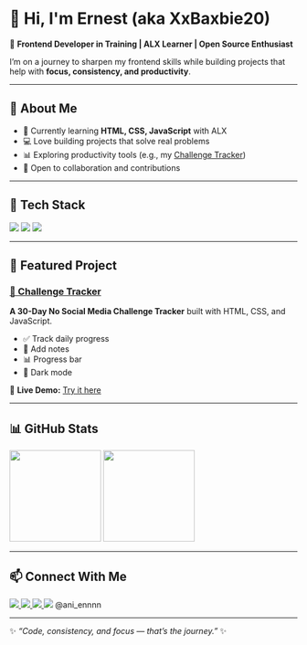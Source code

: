 
# 👋 Hi, I'm Ernest (aka XxBaxbie20)

🚀 **Frontend Developer in Training | ALX Learner | Open Source Enthusiast**

I’m on a journey to sharpen my frontend skills while building projects that help with **focus, consistency, and productivity**.  

---

## 🌟 About Me
- 🌱 Currently learning **HTML, CSS, JavaScript** with ALX  
- 💻 Love building projects that solve real problems  
- 📊 Exploring productivity tools (e.g., my [Challenge Tracker](https://github.com/XxBaxbie20/challenge-tracker))  
- 🤝 Open to collaboration and contributions  

---

## 🔨 Tech Stack
<p>
  <img src="https://img.shields.io/badge/HTML5-E34F26?style=for-the-badge&logo=html5&logoColor=white" />
  <img src="https://img.shields.io/badge/CSS3-1572B6?style=for-the-badge&logo=css3&logoColor=white" />
  <img src="https://img.shields.io/badge/JavaScript-F7DF1E?style=for-the-badge&logo=javascript&logoColor=black" />
</p>

---

## 🚀 Featured Project
### [📂 Challenge Tracker](https://github.com/XxBaxbie20/challenge-tracker)  
**A 30-Day No Social Media Challenge Tracker** built with HTML, CSS, and JavaScript.  

- ✅ Track daily progress  
- 📝 Add notes  
- 📊 Progress bar  
- 🌙 Dark mode  

🔗 **Live Demo:** [Try it here](https://xxbaxbie20.github.io/challenge-tracker/)  

---

## 📊 GitHub Stats
<p>
  <img src="https://github-readme-stats.vercel.app/api?username=XxBaxbie20&show_icons=true&theme=tokyonight" height="160" />
  <img src="https://github-readme-stats.vercel.app/api/top-langs/?username=XxBaxbie20&layout=compact&theme=tokyonight" height="160" />
</p>

---

## 📫 Connect With Me

<p>
  <a href="https://linkedin.com/in/bright-ernest">
    <img src="https://img.shields.io/badge/LinkedIn-%230077B5.svg?&style=for-the-badge&logo=linkedin&logoColor=white" />
  </a>
  <a href="https://x.com/ernest_brightt">
    <img src="https://img.shields.io/badge/Twitter-%231DA1F2.svg?&style=for-the-badge&logo=twitter&logoColor=white" />
  </a>
  <a href="mailto:brighte172@gmail.com">
    <img src="https://img.shields.io/badge/Email-D14836?style=for-the-badge&logo=gmail&logoColor=white" />
  </a>
  <img src="https://img.shields.io/badge/Discord-%235865F2.svg?&style=for-the-badge&logo=discord&logoColor=white" /> @ani_ennnn 
</p>

---

✨ *“Code, consistency, and focus — that’s the journey.”* ✨
